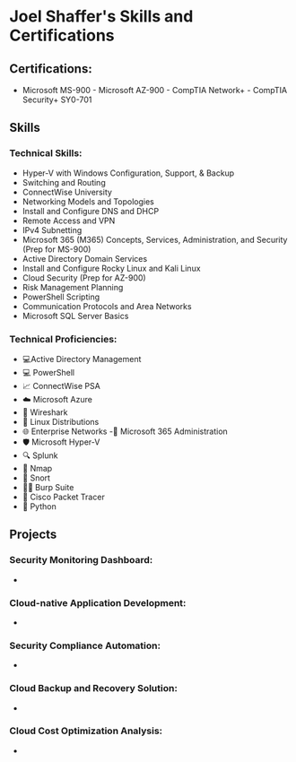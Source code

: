 # Joel Shaffer's Skills and Certifications

## Certifications:
- Microsoft MS-900 - Microsoft AZ-900 - CompTIA Network+ - CompTIA Security+ SY0-701

## Skills

### Technical Skills:
- Hyper-V with Windows Configuration, Support, & Backup
- Switching and Routing
- ConnectWise University
- Networking Models and Topologies
- Install and Configure DNS and DHCP
- Remote Access and VPN
- IPv4 Subnetting
- Microsoft 365 (M365) Concepts, Services, Administration, and Security (Prep for MS-900)
- Active Directory Domain Services
- Install and Configure Rocky Linux and Kali Linux
- Cloud Security (Prep for AZ-900)
- Risk Management Planning
- PowerShell Scripting
- Communication Protocols and Area Networks
- Microsoft SQL Server Basics

### Technical Proficiencies:
- :computer:Active Directory Management
- 💻 PowerShell
- :chart_with_upwards_trend: ConnectWise PSA
- ☁️ Microsoft Azure
- 📡 Wireshark
- 🐧 Linux Distributions
- 🌐 Enterprise Networks
-📧 Microsoft 365 Administration
- 🛡️ Microsoft Hyper-V
- :mag: Splunk
- 📶 Nmap
- 🐉 Snort
- 🕵️‍♂️ Burp Suite
- 📡 Cisco Packet Tracer
- 🐍 Python
  

## Projects

### Security Monitoring Dashboard:
- 

### Cloud-native Application Development:
-
### Security Compliance Automation:
- 

### Cloud Backup and Recovery Solution:
- 
### Cloud Cost Optimization Analysis:
-
